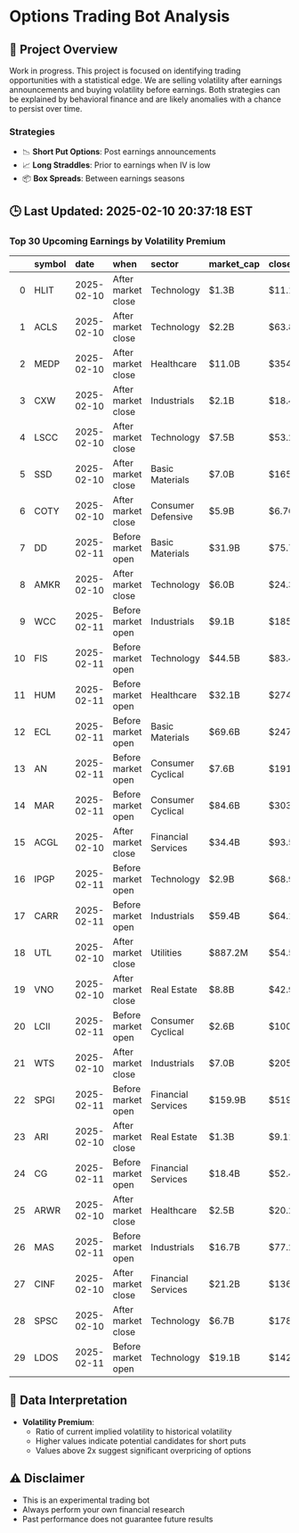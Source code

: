 # Options Trading Bot Analysis

## 🚀 Project Overview
Work in progress. This project is focused on identifying trading opportunities with a statistical edge.
We are selling volatility after earnings announcements and buying volatility before earnings.
Both strategies can be explained by behavioral finance and are likely anomalies with a chance to persist over time.

### Strategies
- 📉 **Short Put Options**: Post earnings announcements
- 📈 **Long Straddles**: Prior to earnings when IV is low
- 📦 **Box Spreads**: Between earnings seasons

## 🕒 Last Updated: 2025-02-10 20:37:18 EST

### Top 30 Upcoming Earnings by Volatility Premium

|    | symbol   | date       | when               | sector             | market_cap   | close   | hv_current   | iv_current   | vol_premium   |
|---:|:---------|:-----------|:-------------------|:-------------------|:-------------|:--------|:-------------|:-------------|:--------------|
|  0 | HLIT     | 2025-02-10 | After market close | Technology         | $1.3B        | $11.13  | 30.80%       | 73.92%       | 2.40x         |
|  1 | ACLS     | 2025-02-10 | After market close | Technology         | $2.2B        | $63.87  | 31.32%       | 61.35%       | 1.96x         |
|  2 | MEDP     | 2025-02-10 | After market close | Healthcare         | $11.0B       | $354.10 | 28.59%       | 55.85%       | 1.95x         |
|  3 | CXW      | 2025-02-10 | After market close | Industrials        | $2.1B        | $18.43  | 35.89%       | 69.56%       | 1.94x         |
|  4 | LSCC     | 2025-02-10 | After market close | Technology         | $7.5B        | $53.29  | 34.00%       | 65.10%       | 1.91x         |
|  5 | SSD      | 2025-02-10 | After market close | Basic Materials    | $7.0B        | $165.42 | 19.72%       | 35.37%       | 1.79x         |
|  6 | COTY     | 2025-02-10 | After market close | Consumer Defensive | $5.9B        | $6.76   | 30.00%       | 52.47%       | 1.75x         |
|  7 | DD       | 2025-02-11 | Before market open | Basic Materials    | $31.9B       | $75.78  | 17.10%       | 29.58%       | 1.73x         |
|  8 | AMKR     | 2025-02-10 | After market close | Technology         | $6.0B        | $24.33  | 33.06%       | 55.96%       | 1.69x         |
|  9 | WCC      | 2025-02-11 | Before market open | Industrials        | $9.1B        | $185.91 | 36.95%       | 60.03%       | 1.62x         |
| 10 | FIS      | 2025-02-11 | Before market open | Technology         | $44.5B       | $83.42  | 16.92%       | 27.35%       | 1.62x         |
| 11 | HUM      | 2025-02-11 | Before market open | Healthcare         | $32.1B       | $274.33 | 32.04%       | 51.65%       | 1.61x         |
| 12 | ECL      | 2025-02-11 | Before market open | Basic Materials    | $69.6B       | $247.40 | 16.86%       | 26.39%       | 1.57x         |
| 13 | AN       | 2025-02-11 | Before market open | Consumer Cyclical  | $7.6B        | $191.14 | 23.22%       | 35.10%       | 1.51x         |
| 14 | MAR      | 2025-02-11 | Before market open | Consumer Cyclical  | $84.6B       | $303.97 | 16.89%       | 25.19%       | 1.49x         |
| 15 | ACGL     | 2025-02-10 | After market close | Financial Services | $34.4B       | $93.50  | 21.59%       | 31.36%       | 1.45x         |
| 16 | IPGP     | 2025-02-11 | Before market open | Technology         | $2.9B        | $68.91  | 35.49%       | 50.45%       | 1.42x         |
| 17 | CARR     | 2025-02-11 | Before market open | Industrials        | $59.4B       | $64.17  | 25.28%       | 35.56%       | 1.41x         |
| 18 | UTL      | 2025-02-10 | After market close | Utilities          | $887.2M      | $54.59  | 22.96%       | 32.05%       | 1.40x         |
| 19 | VNO      | 2025-02-10 | After market close | Real Estate        | $8.8B        | $42.96  | 33.61%       | 46.17%       | 1.37x         |
| 20 | LCII     | 2025-02-11 | Before market open | Consumer Cyclical  | $2.6B        | $100.92 | 31.75%       | 43.53%       | 1.37x         |
| 21 | WTS      | 2025-02-10 | After market close | Industrials        | $7.0B        | $205.05 | 19.16%       | 26.23%       | 1.37x         |
| 22 | SPGI     | 2025-02-11 | Before market open | Financial Services | $159.9B      | $519.15 | 16.39%       | 22.10%       | 1.35x         |
| 23 | ARI      | 2025-02-10 | After market close | Real Estate        | $1.3B        | $9.11   | 20.73%       | 27.40%       | 1.32x         |
| 24 | CG       | 2025-02-11 | Before market open | Financial Services | $18.4B       | $52.49  | 30.64%       | 40.05%       | 1.31x         |
| 25 | ARWR     | 2025-02-10 | After market close | Healthcare         | $2.5B        | $20.24  | 52.12%       | 67.89%       | 1.30x         |
| 26 | MAS      | 2025-02-11 | Before market open | Industrials        | $16.7B       | $77.25  | 22.19%       | 28.79%       | 1.30x         |
| 27 | CINF     | 2025-02-10 | After market close | Financial Services | $21.2B       | $136.96 | 21.95%       | 27.64%       | 1.26x         |
| 28 | SPSC     | 2025-02-10 | After market close | Technology         | $6.7B        | $178.31 | 28.47%       | 35.55%       | 1.25x         |
| 29 | LDOS     | 2025-02-11 | Before market open | Technology         | $19.1B       | $142.27 | 34.20%       | 40.16%       | 1.17x         |

## 📝 Data Interpretation

- **Volatility Premium**: 
  - Ratio of current implied volatility to historical volatility
  - Higher values indicate potential candidates for short puts
  - Values above 2x suggest significant overpricing of options

## ⚠️ Disclaimer
- This is an experimental trading bot
- Always perform your own financial research
- Past performance does not guarantee future results
